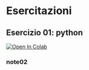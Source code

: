 # Esercitazioni

## Esercizio 01: python
[![Open In Colab](https://colab.research.google.com/assets/colab-badge.svg)](https://colab.research.google.com/github/donatXX/Esercitazioni/blob/main/01_intro.ipynb)

### note02
